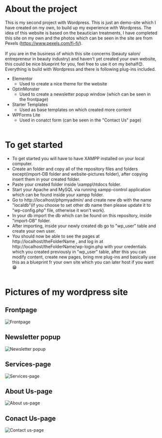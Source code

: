 # About the project
This is my second project with Wordpress. This is just an demo-site which I have created on my own, to build up my experience with Wordpress. The idea of this website is based on the beautician treatments,
I have completed this site on my own and the photos which can be seen in the site are from Pexels (https://www.pexels.com/fi-fi/).<br /><br /> If you are in the business of which
this site concerns (beauty salon/ entrepreneur in beauty industry) and haven't yet created your own website, this could be nice blueprint for you, feel free to use it on my behalf😊. 
Everything is build with Wordpress and there is following plug-ins included.

* Elementor
  - Used to create a nice theme for the website 
* OptinMonster
  - Used to create a newsletter popup window (which can be seen in the frontpage)
* Starter Templates
  - Used as base templates on which created more content 
* WPForms Lite
  - Used in conatct form (can be seen in the "Contact Us" page)
<br /><br />
# To get started
* To get started you will have to have XAMPP installed on your local computer.
* Create an folder and copy all of the repository files and folders except(import-DB folder and website-pictures folder), after copying insert them in your created folder.
* Paste your created folder inside \xampp\htdocs folder.
* Start your Apache and MySQL via running xampp-control application which can be found inside your xampp folder.
* Go to http://localhost/phpmyadmin/ and create new db with the name "localdb"(if you choose to set other db name then please update it to "wp-config.php" file, otherwise it won't work).
* In your db import the db which can be found on this repository, inside "import-DB" folder. 
* After importing, inside your newly created db go to "wp_user" table and create your own user.
* You should now be able to see the pages at http://localhost/theFolderName , and log in at http://localhost/theFolderName/wp-login.php with your credentials which you created previously in "wp_user" table, after this you can modify content, create new pages, bring mre plug-ins and basically use this as a blueprint fr your own site which you can later host if you want😁
<br /><br />
# Pictures of my wordpress site
## Frontpage
![Frontpage](https://github.com/Sheerzad9/Wordpress-site/blob/main/website-pictures/Frontpage.png)
## Newsletter popup
![Newsletter popup](https://github.com/Sheerzad9/Wordpress-site/blob/main/website-pictures/newsletter-pop-up.png)
## Services-page
![Services-page](https://github.com/Sheerzad9/Wordpress-site/blob/main/website-pictures/Service-page.png)
## About Us-page
![About us-page](https://github.com/Sheerzad9/Wordpress-site/blob/main/website-pictures/About-us-page.png)
## Conact Us-page
![Contact us-page](https://github.com/Sheerzad9/Wordpress-site/blob/main/website-pictures/Contact-us-page.png)

